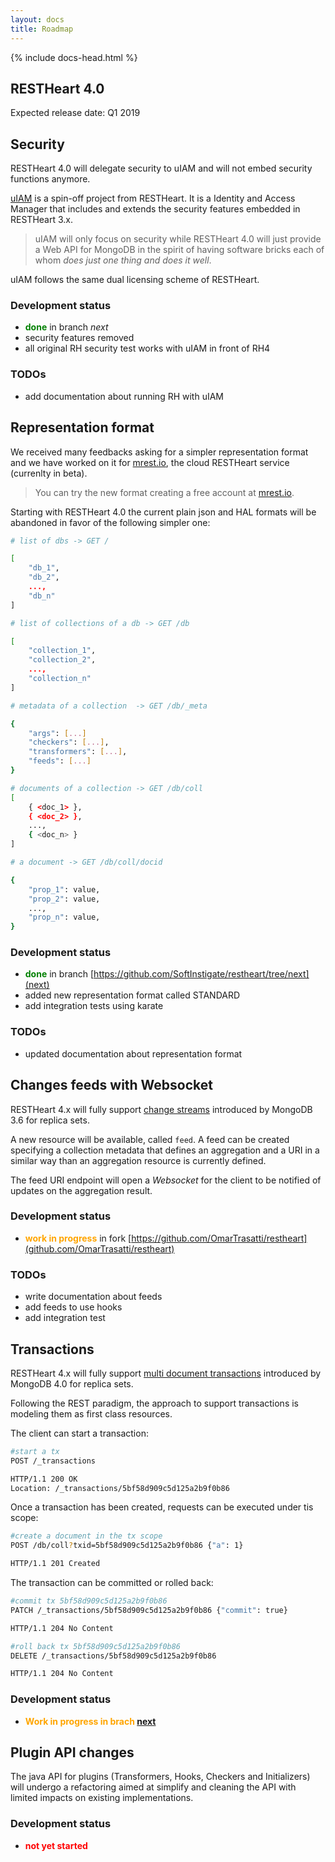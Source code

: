 ```yaml
---
layout: docs
title: Roadmap
---
```


<div markdown="1" class="col-12 col-md-9 col-xl-8 py-md-3 bd-content">

{% include docs-head.html %} 

## RESTHeart 4.0

Expected release date: Q1 2019

## Security

RESTHeart 4.0 will delegate security to uIAM and will not embed security functions anymore. 

[uIAM](https://github.com/softInstigate/uiam) is a spin-off project from RESTHeart. It is a Identity and Access Manager that includes and extends the security features embedded in RESTHeart 3.x.

> uIAM will only focus on security while RESTHeart 4.0 will just provide a Web API for MongoDB in the spirit of having software bricks each of whom *does just one thing and does it well*. 

uIAM follows the same dual licensing scheme of RESTHeart.

### Development status

- <span style="color:green">**done**</span> in branch *next*
- security features removed 
- all original RH security test works with uIAM in front of RH4

### TODOs

- add documentation about running RH with uIAM

## Representation format

We received many feedbacks asking for a simpler representation format and we have worked on it for  [mrest.io](https://mrest.io), the cloud RESTHeart service (currenlty in beta). 

> You can try the new format creating a free account at [mrest.io](https://mrest.io).

Starting with RESTHeart 4.0 the current plain json and HAL formats will be abandoned in favor of the following simpler one:

```bash
# list of dbs -> GET /

[
    "db_1", 
    "db_2", 
    ...,
    "db_n"
]

# list of collections of a db -> GET /db

[ 
    "collection_1", 
    "collection_2", 
    ...,
    "collection_n" 
]

# metadata of a collection  -> GET /db/_meta

{
    "args": [...]
    "checkers": [...],
    "transformers": [...],
    "feeds": [...]
}

# documents of a collection -> GET /db/coll
[ 
    { <doc_1> },
    { <doc_2> },
    ...,
    { <doc_n> }
]

# a document -> GET /db/coll/docid

{ 
    "prop_1": value,
    "prop_2": value,
    ...,
    "prop_n": value,
}
```

### Development status

- <span style="color:green">**done**</span> in branch [https://github.com/SoftInstigate/restheart/tree/next](next)
- added new representation format called STANDARD
- add integration tests using karate

### TODOs

- updated documentation about representation format

## Changes feeds with Websocket

RESTHeart 4.x will fully support [change streams](https://docs.mongodb.com/manual/changeStreams/index.html) introduced by MongoDB 3.6 for replica sets.

A new resource will be available, called `feed`. A feed can be created specifying a collection metadata that defines an aggregation and a URI in a similar way than an aggregation resource is currently defined.

The feed URI endpoint will open a *Websocket* for the client to be notified of updates on the aggregation result.

### Development status

- <span style="color:orange">**work in progress**</span> in fork [https://github.com/OmarTrasatti/restheart](github.com/OmarTrasatti/restheart)

### TODOs

- write documentation about feeds
- add feeds to use hooks
- add integration test

## Transactions

RESTHeart 4.x will fully support [multi document transactions](https://docs.mongodb.com/manual/core/write-operations-atomicity/#multi-document-transactions) introduced by MongoDB 4.0 for replica sets.

Following the REST paradigm, the approach to support transactions is modeling them as first class resources. 

The client can start a transaction:

```bash
#start a tx
POST /_transactions

HTTP/1.1 200 OK
Location: /_transactions/5bf58d909c5d125a2b9f0b86
```

Once a transaction has been created, requests can be executed under tis scope:

```bash
#create a document in the tx scope
POST /db/coll?txid=5bf58d909c5d125a2b9f0b86 {"a": 1}

HTTP/1.1 201 Created
```

The transaction can be committed or rolled back:

```bash
#commit tx 5bf58d909c5d125a2b9f0b86
PATCH /_transactions/5bf58d909c5d125a2b9f0b86 {"commit": true}

HTTP/1.1 204 No Content
```

```bash
#roll back tx 5bf58d909c5d125a2b9f0b86
DELETE /_transactions/5bf58d909c5d125a2b9f0b86

HTTP/1.1 204 No Content
```

### Development status

- <span style="color:orange">**Work in progress in brach [next](https://github.com/SoftInstigate/restheart/tree/next/src/main/java/org/restheart/handlers/txns)**</span>

## Plugin API changes

The java API for plugins (Transformers, Hooks, Checkers and Initializers) will undergo a refactoring aimed at simplify and cleaning the API with limited impacts on existing implementations.

### Development status

- <span style="color:red">**not yet started**</span>
